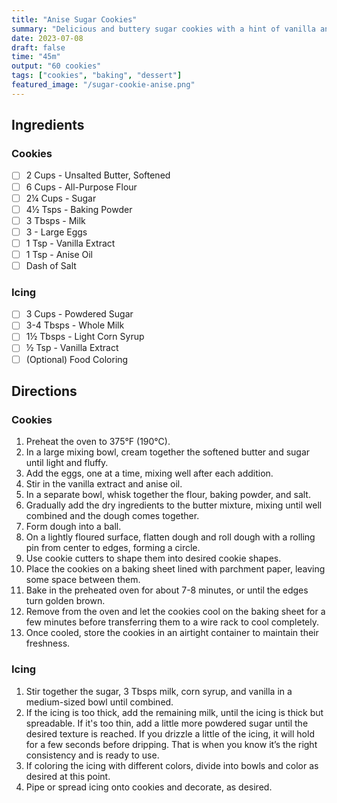 ```yaml
---
title: "Anise Sugar Cookies"
summary: "Delicious and buttery sugar cookies with a hint of vanilla and anise"
date: 2023-07-08
draft: false
time: "45m"
output: "60 cookies"
tags: ["cookies", "baking", "dessert"]
featured_image: "/sugar-cookie-anise.png"
---
```


## Ingredients

### Cookies

- [ ] 2 Cups - Unsalted Butter, Softened
- [ ] 6 Cups - All-Purpose Flour
- [ ] 2¼ Cups - Sugar
- [ ] 4½ Tsps - Baking Powder
- [ ] 3 Tbsps - Milk
- [ ] 3 - Large Eggs
- [ ] 1 Tsp - Vanilla Extract
- [ ] 1 Tsp - Anise Oil
- [ ] Dash of Salt

### Icing

- [ ] 3 Cups - Powdered Sugar
- [ ] 3-4 Tbsps - Whole Milk
- [ ] 1½ Tbsps - Light Corn Syrup
- [ ] ½ Tsp - Vanilla Extract
- [ ] (Optional) Food Coloring

## Directions

### Cookies

1. Preheat the oven to 375°F (190°C).
2. In a large mixing bowl, cream together the softened butter and sugar until light and fluffy.
3. Add the eggs, one at a time, mixing well after each addition.
4. Stir in the vanilla extract and anise oil.
5. In a separate bowl, whisk together the flour, baking powder, and salt.
6. Gradually add the dry ingredients to the butter mixture, mixing until well combined and the dough comes together.
7. Form dough into a ball.
8. On a lightly floured surface, flatten dough and roll dough with a rolling pin from center to edges, forming a circle.
9. Use cookie cutters to shape them into desired cookie shapes.
10. Place the cookies on a baking sheet lined with parchment paper, leaving some space between them.
11. Bake in the preheated oven for about 7-8 minutes, or until the edges turn golden brown.
12. Remove from the oven and let the cookies cool on the baking sheet for a few minutes before transferring them to a wire rack to cool completely.
13. Once cooled, store the cookies in an airtight container to maintain their freshness.

### Icing

1. Stir together the sugar, 3 Tbsps milk, corn syrup, and vanilla in a medium-sized bowl until combined.
2. If the icing is too thick, add the remaining milk, until the icing is thick but spreadable. If it's too thin, add a little more powdered sugar until the desired texture is reached. If you drizzle a little of the icing, it will hold for a few seconds before dripping. That is when you know it’s the right consistency and is ready to use.
3. If coloring the icing with different colors, divide into bowls and color as desired at this point.
4. Pipe or spread icing onto cookies and decorate, as desired.
